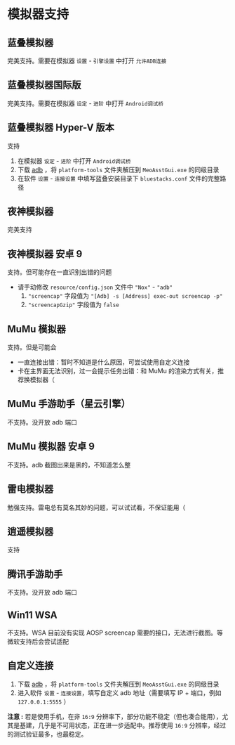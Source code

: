 # 模拟器支持

## 蓝叠模拟器

完美支持。需要在模拟器 `设置` - `引擎设置` 中打开 `允许ADB连接`

## 蓝叠模拟器国际版

完美支持。需要在模拟器 `设定` - `进阶` 中打开 `Android调试桥`

## 蓝叠模拟器 Hyper-V 版本

支持

1. 在模拟器 `设定` - `进阶` 中打开 `Android调试桥`
2. 下载 [adb](https://dl.google.com/android/repository/platform-tools-latest-windows.zip) ，将 `platform-tools` 文件夹解压到 `MeoAsstGui.exe` 的同级目录
3. 在软件 `设置` - `连接设置` 中填写蓝叠安装目录下 `bluestacks.conf` 文件的完整路径

## 夜神模拟器

完美支持

## 夜神模拟器 安卓 9

支持。但可能存在一直识别出错的问题

- 请手动修改 `resource/config.json` 文件中 `"Nox"` - `"adb"`
    1. `"screencap"` 字段值为 `"[Adb] -s [Address] exec-out screencap -p"`
    2. `"screencapGzip"` 字段值为 `false`

## MuMu 模拟器

支持。但是可能会  

- 一直连接出错：暂时不知道是什么原因，可尝试使用自定义连接
- 卡在主界面无法识别，过一会提示任务出错：和 MuMu 的渲染方式有关，推荐换模拟器（

## MuMu 手游助手（星云引擎）  

不支持。没开放 adb 端口

## MuMu 模拟器 安卓 9

不支持。adb 截图出来是黑的，不知道怎么整

## 雷电模拟器

勉强支持。雷电总有莫名其妙的问题，可以试试看，不保证能用（

## 逍遥模拟器

支持

## 腾讯手游助手

不支持。没开放 adb 端口

## Win11 WSA

不支持。WSA 目前没有实现 AOSP screencap 需要的接口，无法进行截图。等微软支持后会尝试适配

## 自定义连接

1. 下载 [adb](https://dl.google.com/android/repository/platform-tools-latest-windows.zip) ，将 `platform-tools` 文件夹解压到 `MeoAsstGui.exe` 的同级目录
2. 进入软件 `设置` - `连接设置`，填写自定义 adb 地址（需要填写 IP + 端口，例如 `127.0.0.1:5555` ）

**注意 :** 若是使用手机，在非 `16:9` 分辨率下，部分功能不稳定（但也凑合能用），尤其是基建，几乎是不可用状态，正在进一步适配中。推荐使用 `16:9` 分辨率，经过的测试验证最多，也最稳定。
